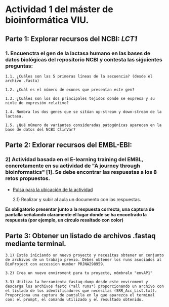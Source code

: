# Actividad 1 del máster de bioinformática VIU.

## Parte 1: Explorar recursos  del NCBI: *LCT1*

### 1. Encuenctra el gen de la lactasa humano en las bases de datos biológicas del repositorio NCBI y contesta las siguientes preguntas:


    1.1. ¿Cuáles son las 5 primeras líneas de la secuencia? (desde el archivo .fasta)

    1.2. ¿Cuál es el número de exones que presentan este gen?

    1.3. ¿Cuáles son los dos principales tejidos donde se expresa y su nivle de expresión relativo?

    1.4. Nombra los dos genes que se sitúan up-stream y down-stream de la lactasa.

    1.5. ¿Qué número de variantes consideradas patogénicas aparecen en la base de datos del NCBI ClinVar?


## Parte 2: Exlorar recursos del EMBL-EBI:

### 2) Actividad basada en el E-learning training del EMBL, concretamente en su actividad de "A journey through bioinformatics" [1]. Se debe encontrar las respuestas a los 8 retos propuestos.

* [Pulsa para la ubicación de la actividad](https://www.ebi.ac.uk/training/online/courses/a-journey-through-bioinformatics/)

    2.1) Realizar y subir al aula un documento con las respuestas.

**Es obligatorio presentar junto a la respuesta correcta, una captura de pantalla señalando claramente el lugar donde se ha encontrado la respuesta (por ejemplo, un círculo resaltado con color)**

## Parte 3: Obtener un listado de archivos .fastaq mediante terminal.

    3.1) Estás iniciando un nuevo proyecto y necesitas obtener un conjunto de archivos de un trabajo previo. Debes obtener los runs asociados al BioProject con accession number PRJNA298959.

    3.2) Crea un nuevo enviroment para tu proyecto, nómbralo "envAP1"

    3.3) Utiliza la herramienta fastaq-dump desde este enviroment y descarga los archivos fastq (*all runs*) proporcionando un archivo con el listado de los identificadores que necesitas (SRR_Acc_List.txt). Proporciona una captura de pantalla en la que aparezca el terminal con: el prompt, el comando utilizado y el resultado obtenido.
